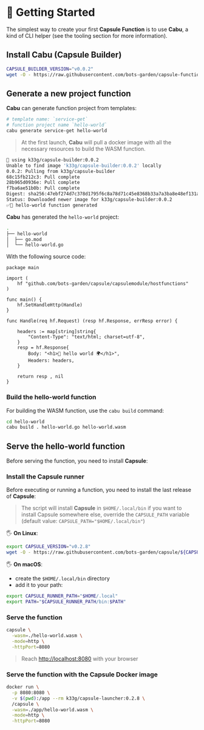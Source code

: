 # 🚀 Getting Started

The simplest way to create your first **Capsule Function** is to use **Cabu**, a kind of CLI helper (see the tooling section for more information).

## Install **Cabu** (Capsule Builder)

```bash
CAPSULE_BUILDER_VERSION="v0.0.2"
wget -O - https://raw.githubusercontent.com/bots-garden/capsule-function-builder/${CAPSULE_BUILDER_VERSION}/install-capsule-builder.sh | bash
```

## Generate a new project function

**Cabu** can generate function project from templates:

```bash
# template name: `service-get`
# function project name `hello-world`
cabu generate service-get hello-world
```
> At the first launch, **Cabu** will pull a docker image with all the necessary resources to build the WASM function.
```bash
🐳 using k33g/capsule-builder:0.0.2
Unable to find image 'k33g/capsule-builder:0.0.2' locally
0.0.2: Pulling from k33g/capsule-builder
68c15fb212c3: Pull complete
28b965d0936e: Pull complete
f7ba6ae51b0b: Pull complete
Digest: sha256:47ebf274d7c378d1795f6c8a78d71c45e8368b33a7a3ba8e48ef131a08fd9ac4
Status: Downloaded newer image for k33g/capsule-builder:0.0.2
✅🙂 hello-world function generated
```

**Cabu** has generated the `hello-world` project:

```bash
.
├── hello-world
│  ├── go.mod
│  └── hello-world.go
```

With the following source code:
```golang
package main

import (
	hf "github.com/bots-garden/capsule/capsulemodule/hostfunctions"
)

func main() {
	hf.SetHandleHttp(Handle)
}

func Handle(req hf.Request) (resp hf.Response, errResp error) {

	headers := map[string]string{
		"Content-Type": "text/html; charset=utf-8",
	}
	resp = hf.Response{
		Body: "<h1>👋 hello world 🌍</h1>",
		Headers: headers,
	}

	return resp , nil
}
```

### Build the **hello-world** function

For building the WASM function, use the `cabu build` command:

```bash
cd hello-world
cabu build . hello-world.go hello-world.wasm
```

## Serve the **hello-world** function

Before serving the function, you need to install **Capsule**:

### Install the **Capsule** runner

Before executing or running a function, you need to install the last release of **Capsule**:
> The script will install **Capsule** in `$HOME/.local/bin`
> if you want to install Capsule somewhere else, override the `CAPSULE_PATH` variable (default value: `CAPSULE_PATH="$HOME/.local/bin"`)

🖐 **On Linux**:

```bash
export CAPSULE_VERSION="v0.2.8"
wget -O - https://raw.githubusercontent.com/bots-garden/capsule/${CAPSULE_VERSION}/install-capsule-launcher.sh| bash
```

🖐 **On macOS**:

- create the `$HOME/.local/bin` directory
- add it to your path:
```bash
export CAPSULE_RUNNER_PATH="$HOME/.local"
export PATH="$CAPSULE_RUNNER_PATH/bin:$PATH"
```

### Serve the function

```bash
capsule \
  -wasm=./hello-world.wasm \
  -mode=http \
  -httpPort=8080
```
> Reach [http://localhost:8080](http://localhost:8080) with your browser

### Serve the function with the **Capsule Docker image**

```bash
docker run \
  -p 8080:8080 \
  -v $(pwd):/app --rm k33g/capsule-launcher:0.2.8 \
  /capsule \
  -wasm=./app/hello-world.wasm \
  -mode=http \
  -httpPort=8080
```
